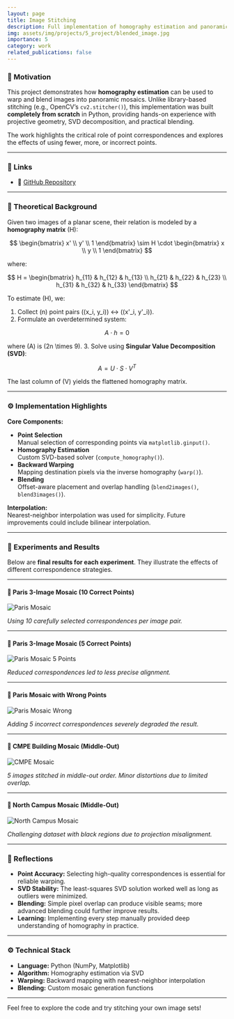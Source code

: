 ```yaml
---
layout: page
title: Image Stitching
description: Full implementation of homography estimation and panoramic image stitching from scratch, including SVD-based estimation, backward warping, and blending experiments.
img: assets/img/projects/5_project/blended_image.jpg
importance: 5
category: work
related_publications: false
---
```


### 🎯 Motivation

This project demonstrates how **homography estimation** can be used to warp and blend images into panoramic mosaics. Unlike library-based stitching (e.g., OpenCV’s `cv2.stitcher()`), this implementation was built **completely from scratch** in Python, providing hands-on experience with projective geometry, SVD decomposition, and practical blending.

The work highlights the critical role of point correspondences and explores the effects of using fewer, more, or incorrect points.

---

### 📎 Links

- 🔗 [GitHub Repository](https://github.com/sumeyye-agac/homography-and-image-stitching-from-scratch)

---

### 🧠 Theoretical Background

Given two images of a planar scene, their relation is modeled by a **homography matrix** \(H\):

$$
\begin{bmatrix}
x' \\
y' \\
1
\end{bmatrix}
\sim
H \cdot
\begin{bmatrix}
x \\
y \\
1
\end{bmatrix}
$$

where:

$$
H =
\begin{bmatrix}
h_{11} & h_{12} & h_{13} \\
h_{21} & h_{22} & h_{23} \\
h_{31} & h_{32} & h_{33}
\end{bmatrix}
$$

To estimate \(H\), we:

1. Collect \(n\) point pairs \((x_i, y_i)\) ↔ \((x'_i, y'_i)\).
2. Formulate an overdetermined system:

$$
A \cdot h = 0
$$

where \(A\) is \(2n \times 9\).
3. Solve using **Singular Value Decomposition (SVD)**:

$$
A = U \cdot S \cdot V^T
$$

The last column of \(V\) yields the flattened homography matrix.

---

### ⚙️ Implementation Highlights

**Core Components:**

- **Point Selection**  
  Manual selection of corresponding points via `matplotlib.ginput()`.
- **Homography Estimation**  
  Custom SVD-based solver (`compute_homography()`).
- **Backward Warping**  
  Mapping destination pixels via the inverse homography (`warp()`).
- **Blending**  
  Offset-aware placement and overlap handling (`blend2images()`, `blend3images()`).

**Interpolation:**  
Nearest-neighbor interpolation was used for simplicity. Future improvements could include bilinear interpolation.

---

### 🧪 Experiments and Results

Below are **final results for each experiment**. They illustrate the effects of different correspondence strategies.

---

#### 📌 Paris 3-Image Mosaic (10 Correct Points)

![Paris Mosaic](/assets/img/projects/5_project/final_paris_mosaic_10points.jpg)

*Using 10 carefully selected correspondences per image pair.*

---

#### 📌 Paris 3-Image Mosaic (5 Correct Points)

![Paris Mosaic 5 Points](/assets/img/projects/5_project/final_paris_mosaic_5points.jpg)

*Reduced correspondences led to less precise alignment.*

---

#### 📌 Paris Mosaic with Wrong Points

![Paris Mosaic Wrong](/assets/img/projects/5_project/final_paris_mosaic_wrong.jpg)

*Adding 5 incorrect correspondences severely degraded the result.*

---

#### 📌 CMPE Building Mosaic (Middle-Out)

![CMPE Mosaic](/assets/img/projects/5_project/final_cmpe_mosaic.jpg)

*5 images stitched in middle-out order. Minor distortions due to limited overlap.*

---

#### 📌 North Campus Mosaic (Middle-Out)

![North Campus Mosaic](/assets/img/projects/5_project/final_north_mosaic.jpg)

*Challenging dataset with black regions due to projection misalignment.*

---

### 📝 Reflections

- **Point Accuracy:** Selecting high-quality correspondences is essential for reliable warping.
- **SVD Stability:** The least-squares SVD solution worked well as long as outliers were minimized.
- **Blending:** Simple pixel overlap can produce visible seams; more advanced blending could further improve results.
- **Learning:** Implementing every step manually provided deep understanding of homography in practice.

---

### ⚙️ Technical Stack

- **Language:** Python (NumPy, Matplotlib)
- **Algorithm:** Homography estimation via SVD
- **Warping:** Backward mapping with nearest-neighbor interpolation
- **Blending:** Custom mosaic generation functions

---

Feel free to explore the code and try stitching your own image sets!
